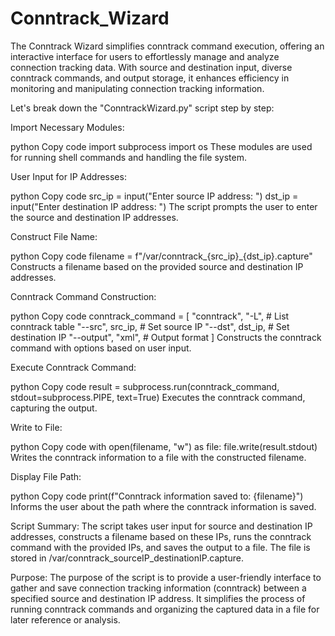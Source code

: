 # Conntrack_Wizard

The Conntrack Wizard simplifies conntrack command execution, offering an interactive interface for users to effortlessly manage and analyze connection tracking data. With source and destination input, diverse conntrack commands, and output storage, it enhances efficiency in monitoring and manipulating connection tracking information.

Let's break down the "ConntrackWizard.py" script step by step:

Import Necessary Modules:

python
Copy code
import subprocess
import os
These modules are used for running shell commands and handling the file system.

User Input for IP Addresses:

python
Copy code
src_ip = input("Enter source IP address: ")
dst_ip = input("Enter destination IP address: ")
The script prompts the user to enter the source and destination IP addresses.

Construct File Name:

python
Copy code
filename = f"/var/conntrack_{src_ip}_{dst_ip}.capture"
Constructs a filename based on the provided source and destination IP addresses.

Conntrack Command Construction:

python
Copy code
conntrack_command = [
    "conntrack", "-L",  # List conntrack table
    "--src", src_ip,  # Set source IP
    "--dst", dst_ip,  # Set destination IP
    "--output", "xml",  # Output format
]
Constructs the conntrack command with options based on user input.

Execute Conntrack Command:

python
Copy code
result = subprocess.run(conntrack_command, stdout=subprocess.PIPE, text=True)
Executes the conntrack command, capturing the output.

Write to File:

python
Copy code
with open(filename, "w") as file:
    file.write(result.stdout)
Writes the conntrack information to a file with the constructed filename.

Display File Path:

python
Copy code
print(f"Conntrack information saved to: {filename}")
Informs the user about the path where the conntrack information is saved.

Script Summary:
The script takes user input for source and destination IP addresses, constructs a filename based on these IPs, runs the conntrack command with the provided IPs, and saves the output to a file. The file is stored in /var/conntrack_sourceIP_destinationIP.capture.

Purpose:
The purpose of the script is to provide a user-friendly interface to gather and save connection tracking information (conntrack) between a specified source and destination IP address. It simplifies the process of running conntrack commands and organizing the captured data in a file for later reference or analysis.
